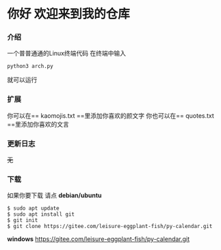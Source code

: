 # 你好 欢迎来到我的仓库
### 介绍
一个普普通通的Linux终端代码
在终端中输入
```
python3 arch.py
```
就可以运行
### 扩展
你可以在== kaomojis.txt ==里添加你喜欢的颜文字
你也可以在== quotes.txt ==里添加你喜欢的文言

### 更新日志
~~无~~
### 下载
如果你要下载 请点
**debian/ubuntu**
```Git
$ sudo apt update
$ sudo apt install git
$ git init
$ git clone https://gitee.com/leisure-eggplant-fish/py-calendar.git
```

**windows**
https://gitee.com/leisure-eggplant-fish/py-calendar.git
